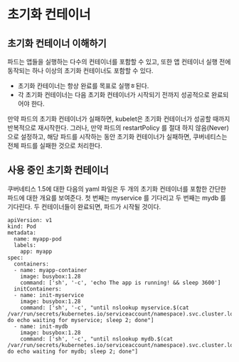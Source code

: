 # 초기화 컨테이너

## 초기화 컨테이너 이해하기
파드는 앱들을 실행하는 다수의 컨테이너를 포함할 수 있고, 또한 앱 컨테이너 실행 전에 동작되는 하나 이상의 초기화 컨테이너도 포함할 수 있다.

- 초기화 칸테이너는 항상 완료를 목표로 실행ㅎ된다.
- 각 초기화 컨테이너는 다음 초기화 컨테이너가 시작되기 전까지 성공적으로 완료되어야 한다.

만약 파드의 초기화 컨테이너가 실패하면, kubelet은 초기화 컨테이너가 성공할 때까지 반복적으로 재시작한다. 그러나, 만약 파드의 restartPolicy 를 절대 하지 않음(Never)으로 
설정하고, 해당 파드를 시작하는 동안 초기화 컨테이너가 실패하면, 쿠버네티스는 전체 파드를 실패한 것으로 처리한다.

## 사용 중인 초기화 컨테이너
쿠버네티스 1.5에 대한 다음의 yaml 파일은 두 개의 초기화 컨테이너를 포함한 간단한 파드에 대한 개요를 보여준다. 
첫 번째는 myservice 를 기다리고 두 번째는 mydb 를 기다린다. 두 컨테이너들이 완료되면, 파드가 시작될 것이다.

```
apiVersion: v1
kind: Pod
metadata:
  name: myapp-pod
  labels:
    app: myapp
spec:
  containers:
  - name: myapp-container
    image: busybox:1.28
    command: ['sh', '-c', 'echo The app is running! && sleep 3600']
  initContainers:
  - name: init-myservice
    image: busybox:1.28
    command: ['sh', '-c', "until nslookup myservice.$(cat /var/run/secrets/kubernetes.io/serviceaccount/namespace).svc.cluster.local; do echo waiting for myservice; sleep 2; done"]
  - name: init-mydb
    image: busybox:1.28
    command: ['sh', '-c', "until nslookup mydb.$(cat /var/run/secrets/kubernetes.io/serviceaccount/namespace).svc.cluster.local; do echo waiting for mydb; sleep 2; done"]
  ```
